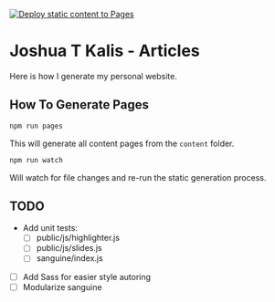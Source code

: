 [![Deploy static content to Pages](https://github.com/kalisjoshua/kalisjoshua.me/actions/workflows/github-pages-content.yml/badge.svg)](https://github.com/kalisjoshua/kalisjoshua.me/actions/workflows/github-pages-content.yml)

# Joshua T Kalis - Articles

Here is how I generate my personal website.


## How To Generate Pages

``` bash
npm run pages
```

This will generate all content pages from the `content` folder.

``` bash
npm run watch
```

Will watch for file changes and re-run the static generation process.


## TODO

  * Add unit tests:
      - [ ] public/js/highlighter.js
      - [ ] public/js/slides.js
      - [ ] sanguine/index.js
  * [ ] Add Sass for easier style autoring
  * [ ] Modularize sanguine
